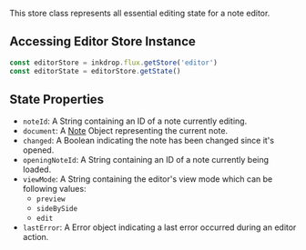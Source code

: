 This store class represents all essential editing state for a note editor.

## Accessing Editor Store Instance

```js
const editorStore = inkdrop.flux.getStore('editor')
const editorState = editorStore.getState()
```

## State Properties

 * `noteId`: A String containing an ID of a note currently editing.
 * `document`: A [Note](/reference/note) Object representing the current note.
 * `changed`: A Boolean indicating the note has been changed since it's opened.
 * `openingNoteId`: A String containing an ID of a note currently being loaded.
 * `viewMode`: A String containing the editor's view mode which can be following values:
   - `preview`
   - `sideBySide`
   - `edit`
 * `lastError`: A Error object indicating a last error occurred during an editor action.

